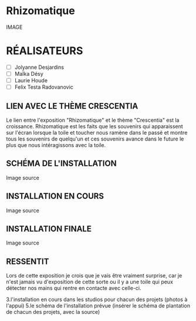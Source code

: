 # Rhizomatique

IMAGE

# RÉALISATEURS
- [ ] Jolyanne Desjardins
- [ ] MaÏka Désy
- [ ] Laurie Houde
- [ ] Felix Testa Radovanovic

## LIEN AVEC LE THÈME CRESCENTIA

Le lien entre l'exposition "Rhizomatique" et le thème "Crescentia" est la croissance. Rhizomatique est les faits que les souvenirs qui apparaissent sur l'écran lorsque la toile et toucher nous ramène dans le passé et montre tous les souvenirs de quelqu'un et ces souvenirs avance dans le future le plus que nous intéragissons avec la toile.

## SCHÉMA DE L'INSTALLATION

Image
source

## INSTALLATION EN COURS

Image
source

## INSTALLATION FINALE

Image
source

## RESSENTIT
Lors de cette exposition je crois que je vais être vraiment surprise, car je n'est jamais vu d'exposition de cette sorte ou il y a une toile qui peux détecter nos mains qui rentre en contacte avec celle-ci.


3.l'installation en cours dans les studios pour chacun des projets (photos à l'appui)
5.le schéma de l'installation prévue (insérer le schéma de plantation de chacun des projets, avec la source)
